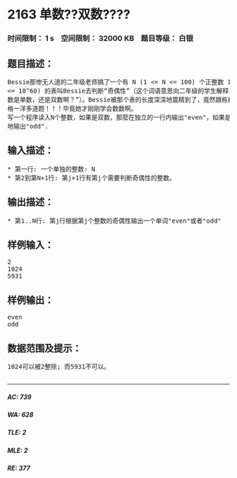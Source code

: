 # 2163 单数??双数????   
### 时间限制： 1 s&nbsp;&nbsp;&nbsp;&nbsp;空间限制： 32000 KB&nbsp;&nbsp;&nbsp;&nbsp;题目等级： 白银  
## 题目描述：  

<pre>
Bessie那惨无人道的二年级老师搞了一个有 N (1 <= N <= 100) 个正整数 I (1 <= I   
<= 10^60) 的表叫Bessie去判断“奇偶性”（这个词语意思向二年级的学生解释，就是“这个  
数是单数，还是双数啊？”）。Bessie被那个表的长度深深地震精到了，竟然跟栋栋的泛做表  
格一洋多道题！！！毕竟她才刚刚学会数数啊。
写一个程序读入N个整数，如果是双数，那麼在独立的一行内输出"even"，如果是单数则类似  
地输出"odd".
</pre>
  
  
## 输入描述：  

<pre>
* 第一行: 一个单独的整数: N
* 第2到第N+1行: 第j+1行有第j个需要判断奇偶性的整数。
</pre>
  
  
## 输出描述：  

<pre>
* 第1..N行: 第j行根据第j个整数的奇偶性输出一个单词"even"或者"odd"
</pre>
  
  
## 样例输入：  

<pre>
2  
1024  
5931
</pre>
  
  
## 样例输出：  

<pre>
even  
odd
</pre>
  
  
## 数据范围及提示：  

<pre>
1024可以被2整除; 而5931不可以。
 
</pre>
  
  
***  

##### AC: 739  
##### WA: 628  
##### TLE: 2  
##### MLE: 2  
##### RE: 377  
